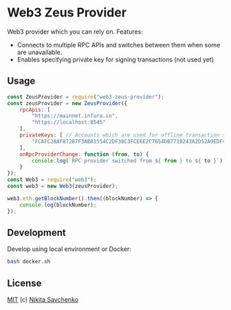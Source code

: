 # Web3 Zeus Provider

Web3 provider which you can rely on. Features:

+ Connects to multiple RPC APIs and switches between them when some are unavailable.
+ Enables specifying private key for signing transactions (not used yet)

Usage
-----

```javascript
const ZeusProvider = require("web3-zeus-provider");
const zeusProvider = new ZeusProvider({
    rpcApis: [
        "https://mainnet.infura.io",
        "https://localhost:8545"
    ],
    privateKeys: [ // Accounts which are used for offline transaction signing
        "FCAFC28AF87287F3AB81554C2DF38C3FCE6E2C7654DB7710243A2D52A9EDF441"
    ],
    onRpcProviderChange: function (from, to) {
        console.log(`RPC provider switched from ${ from } to ${ to }`);
    }
});
const Web3 = require("web3");
const web3 = new Web3(zeusProvider);

web3.eth.getBlockNumber().then((blockNumber) => {
    console.log(blockNumber);
});
```

Development
-----------

Develop using local environment or Docker:

```bash
bash docker.sh
```

License
-------

[MIT](LICENSE) (c) [Nikita Savchenko](https://nikita.tk)